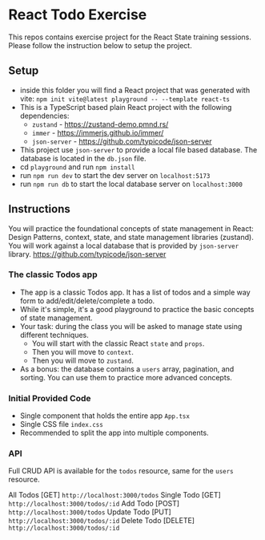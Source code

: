 # React Todo Exercise

This repos contains exercise project for the React State training sessions.
Please follow the instruction below to setup the project.

## Setup
- inside this folder you will find a React project that was generated with vite: `npm init vite@latest playground -- --template react-ts`
- This is a TypeScript based plain React project with the following dependencies:
  - `zustand` - https://zustand-demo.pmnd.rs/
  - `immer` - https://immerjs.github.io/immer/
  - `json-server` - https://github.com/typicode/json-server
- This project use `json-server` to provide a local file based database. The database is located in the `db.json` file.
- cd `playground` and run `npm install`
- run `npm run dev` to start the dev server on `localhost:5173`
- run `npm run db` to start the local database server on `localhost:3000`

## Instructions
You will practice the foundational concepts of state management in React: Design Patterns, context, state, and state management libraries (zustand).
You will work against a local database that is provided by `json-server` library. https://github.com/typicode/json-server

### The classic Todos app
- The app is a classic Todos app. It has a list of todos and a simple way form to add/edit/delete/complete a todo.
- While it's simple, it's a good playground to practice the basic concepts of state management.
- Your task: during the class you will be asked to manage state using different techniques.
  - You will start with the classic React `state` and `props`.
  - Then you will move to `context`.
  - Then you will move to `zustand`.
- As a bonus: the database contains a `users` array, pagination, and sorting. You can use them to practice more advanced concepts.

### Initial Provided Code
- Single component that holds the entire app `App.tsx`
- Single CSS file `index.css`
- Recommended to split the app into multiple components.

### API
Full CRUD API is available for the `todos` resource, same for the `users` resource.

All Todos  [GET] `http://localhost:3000/todos`
Single Todo [GET] `http://localhost:3000/todos/:id`
Add Todo [POST] `http://localhost:3000/todos`
Update Todo [PUT] `http://localhost:3000/todos/:id`
Delete Todo [DELETE] `http://localhost:3000/todos/:id`
